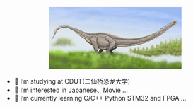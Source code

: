 <p align = "center">
	<img alt="Logo" src="Mamench_DB.jpg" height="140px" width="300px">
</p>

- 📖 I’m studying at CDUT(二仙桥恐龙大学)
- 👀 I’m interested in Japanese、Movie ...
- 🌱 I’m currently learning C/C++ Python STM32 and FPGA ...

